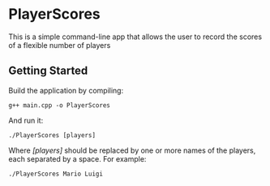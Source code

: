# PlayerScores

This is a simple command-line app that allows the user to record the scores of a flexible number of players

## Getting Started

Build the application by compiling:

`g++ main.cpp -o PlayerScores`

And run it:

`./PlayerScores [players]`

Where *[players]* should be replaced by one or more names of the players, each separated by a space. For example:

`./PlayerScores Mario Luigi`